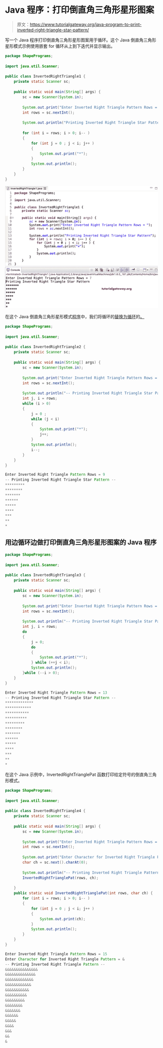 # Java 程序：打印倒直角三角形星形图案

> 原文：<https://www.tutorialgateway.org/java-program-to-print-inverted-right-triangle-star-pattern/>

写一个 Java 程序打印倒直角三角形星形图案用于循环。这个 Java 倒直角三角形星形模式示例使用嵌套 for 循环从上到下迭代并显示输出。

```java
package ShapePrograms;

import java.util.Scanner;

public class InvertedRightTriangle1 {
	private static Scanner sc;

	public static void main(String[] args) {
		sc = new Scanner(System.in);

		System.out.print("Enter Inverted Right Triangle Pattern Rows = ");
		int rows = sc.nextInt();

		System.out.println("Printing Inverted Right Triangle Star Pattern");

		for (int i = rows; i > 0; i-- ) 
		{
			for (int j = 0 ; j < i; j++ ) 
			{
				System.out.print("*");
			}
			System.out.println();
		}
	}
}
```

![Java Program to Print Inverted Right Triangle Star Pattern 1](img/9d5c147ef02ac206c3914ef28718aa11.png)

在这个 Java 倒直角三角形星形模式[程序](https://www.tutorialgateway.org/learn-java-programs/)中，我们将循环的[替换为循环](https://www.tutorialgateway.org/java-for-loop/)的[。](https://www.tutorialgateway.org/java-while-loop/)

```java
package ShapePrograms;

import java.util.Scanner;

public class InvertedRightTriangle2 {
	private static Scanner sc;

	public static void main(String[] args) {
		sc = new Scanner(System.in);

		System.out.print("Enter Inverted Right Triangle Pattern Rows = ");
		int rows = sc.nextInt();

		System.out.println("-- Printing Inverted Right Triangle Star Pattern --");
		int j, i = rows; 
		while (i > 0) 
		{
			j = 0 ; 
			while (j < i) 
			{
				System.out.print("*");
				j++;
			}
			System.out.println();
			i--;
		}
	}
}
```

```java
Enter Inverted Right Triangle Pattern Rows = 9
-- Printing Inverted Right Triangle Star Pattern --
*********
********
*******
******
*****
****
***
**
*
```

## 用边循环边做打印倒直角三角形星形图案的 Java 程序

```java
package ShapePrograms;

import java.util.Scanner;

public class InvertedRightTriangle3 {
	private static Scanner sc;

	public static void main(String[] args) {
		sc = new Scanner(System.in);

		System.out.print("Enter Inverted Right Triangle Pattern Rows = ");
		int rows = sc.nextInt();

		System.out.println("-- Printing Inverted Right Triangle Star Pattern --");
		int j, i = rows; 
		do
		{
			j = 0; 
			do
			{
				System.out.print("*");
			} while (++j < i);
			System.out.println();
		}while (--i > 0);
	}
}
```

```java
Enter Inverted Right Triangle Pattern Rows = 13
-- Printing Inverted Right Triangle Star Pattern --
*************
************
***********
**********
*********
********
*******
******
*****
****
***
**
*
```

在这个 Java 示例中，InvertedRightTrianglePat 函数打印给定符号的倒直角三角形模式。

```java
package ShapePrograms;

import java.util.Scanner;

public class InvertedRightTriangle4 {
	private static Scanner sc;

	public static void main(String[] args) {
		sc = new Scanner(System.in);

		System.out.print("Enter Inverted Right Triangle Pattern Rows = ");
		int rows = sc.nextInt();

		System.out.print("Enter Character for Inverted Right Triangle Pattern = ");
		char ch = sc.next().charAt(0);

		System.out.println("-- Printing Inverted Right Triangle Pattern --");
		InvertedRightTrianglePat(rows, ch);

	}
	public static void InvertedRightTrianglePat(int rows, char ch) {
		for (int i = rows; i > 0; i-- ) 
		{
			for (int j = 0 ; j < i; j++ ) 
			{
				System.out.print(ch);
			}
			System.out.println();
		}
	}
}
```

```java
Enter Inverted Right Triangle Pattern Rows = 15
Enter Character for Inverted Right Triangle Pattern = &
-- Printing Inverted Right Triangle Pattern --
&&&&&&&&&&&&&&&
&&&&&&&&&&&&&&
&&&&&&&&&&&&&
&&&&&&&&&&&&
&&&&&&&&&&&
&&&&&&&&&&
&&&&&&&&&
&&&&&&&&
&&&&&&&
&&&&&&
&&&&&
&&&&
&&&
&&
&
```